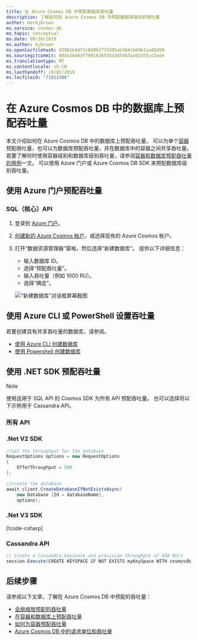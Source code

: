 ```yaml
---
title: 在 Azure Cosmos DB 中预配数据库吞吐量
description: 了解如何在 Azure Cosmos DB 中预配数据库级别的吞吐量
author: markjbrown
ms.service: cosmos-db
ms.topic: conceptual
ms.date: 09/28/2019
ms.author: mjbrown
ms.openlocfilehash: 93961b44f1c0d063774395ab384cb84b1aa05d99
ms.sourcegitcommit: 80da36d4df7991628fd5a3df4b3aa92d55cc5ade
ms.translationtype: MT
ms.contentlocale: zh-CN
ms.lasthandoff: 10/02/2019
ms.locfileid: "71812496"
---
```

# <a name="provision-throughput-on-a-database-in-azure-cosmos-db"></a>在 Azure Cosmos DB 中的数据库上预配吞吐量

本文介绍如何在 Azure Cosmos DB 中的数据库上预配吞吐量。 可以为单个[容器](how-to-provision-container-throughput.md)预配吞吐量，也可以为数据库预配吞吐量，并在数据库中的容器之间共享吞吐量。 若要了解何时使用容器级别和数据库级别吞吐量，请参阅[容器和数据库预配吞吐量的用例](set-throughput.md)一文。 可以使用 Azure 门户或 Azure Cosmos DB SDK 来预配数据库级别吞吐量。

## <a name="provision-throughput-using-azure-portal"></a>使用 Azure 门户预配吞吐量

### <a id="portal-sql"></a>SQL（核心）API

1. 登录到 [Azure 门户](https://portal.azure.com/)。

1. [创建新的 Azure Cosmos 帐户](create-sql-api-dotnet.md#create-account)，或选择现有的 Azure Cosmos 帐户。

1. 打开“数据资源管理器”窗格，然后选择“新建数据库”。 提供以下详细信息：

   * 输入数据库 ID。
   * 选择“预配吞吐量”。
   * 输入吞吐量（例如 1000 RU）。
   * 选择“确定”。

    ![“新建数据库”对话框屏幕截图](./media/how-to-provision-database-throughput/provision-database-throughput-portal-all-api.png)

## <a name="provision-throughput-using-azure-cli-or-powershell"></a>使用 Azure CLI 或 PowerShell 设置吞吐量

若要创建具有共享吞吐量的数据库，请参阅。

* [使用 Azure CLI 创建数据库](manage-with-cli.md#create-a-database-with-shared-throughput)
* [使用 Powershell 创建数据库](manage-with-powershell.md#create-db-ru)

## <a name="provision-throughput-using-net-sdk"></a>使用 .NET SDK 预配吞吐量

> [!Note]
> 使用适用于 SQL API 的 Cosmos SDK 为所有 API 预配吞吐量。 也可以选择将以下示例用于 Cassandra API。

### <a id="dotnet-all"></a>所有 API

### <a name="net-v2-sdk"></a>.Net V2 SDK

```csharp
//set the throughput for the database
RequestOptions options = new RequestOptions
{
    OfferThroughput = 500
};

//create the database
await client.CreateDatabaseIfNotExistsAsync(
    new Database {Id = databaseName},  
    options);
```

### <a name="net-v3-sdk"></a>.Net V3 SDK

[!code-csharp[](~/samples-cosmosdb-dotnet-v3/Microsoft.Azure.Cosmos/tests/Microsoft.Azure.Cosmos.Tests/SampleCodeForDocs/DatabaseDocsSampleCode.cs?name=DatabaseCreateWithThroughput)]

### <a id="dotnet-cassandra"></a>Cassandra API

```csharp
// Create a Cassandra keyspace and provision throughput of 400 RU/s
session.Execute(CREATE KEYSPACE IF NOT EXISTS myKeySpace WITH cosmosdb_provisioned_throughput=400);
```

## <a name="next-steps"></a>后续步骤

请参阅以下文章，了解在 Azure Cosmos DB 中预配的吞吐量：

* [全局缩放预配的吞吐量](scaling-throughput.md)
* [在容器和数据库上预配吞吐量](set-throughput.md)
* [如何为容器预配吞吐量](how-to-provision-container-throughput.md)
* [Azure Cosmos DB 中的请求单位和吞吐量](request-units.md)
